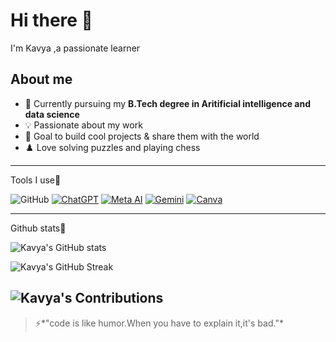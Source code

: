 # Hi there 👋
I'm Kavya ,a passionate learner

## About me
- 🌱 Currently pursuing my **B.Tech degree in Aritificial intelligence and data science**
- 💡 Passionate about my work
- 🎯 Goal to build cool projects & share them with the world
- ♟️ Love solving puzzles and playing chess
_____________________________________________
Tools I use📍

![GitHub](https://img.shields.io/badge/GitHub-181717?style=for-the-badge&logo=github&logoColor=white)
[![ChatGPT](https://img.shields.io/badge/ChatGPT-74aa9c?style=for-the-badge&logo=OpenAI&logoColor=white)](https://chat.openai.com/)
[![Meta AI](https://img.shields.io/badge/Meta%20AI-0467DF?style=for-the-badge&logo=meta&logoColor=white)](https://www.meta.ai/)
[![Gemini](https://img.shields.io/badge/Gemini-4285F4?style=for-the-badge&logo=google&logoColor=white)](https://gemini.google.com/)
[![Canva](https://img.shields.io/badge/Canva-00C4CC?style=for-the-badge&logo=Canva&logoColor=white)](https://www.canva.com/)
______________________________________________
Github stats📌

![Kavya's GitHub stats](https://github-readme-stats.vercel.app/api?username=Kavya&show_icons=true&theme=tokyonight)

![Kavya's GitHub Streak](https://github-readme-streak-stats.herokuapp.com/?user=Kavya&theme=tokyonight)

![Kavya's Contributions](https://github-readme-activity-graph.vercel.app/graph?username=Kavya&theme=tokyo-night)
---
>⚡️*"code is like humor.When you have to explain it,it's bad."*


